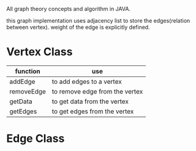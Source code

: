 All graph theory concepts and algorithm in JAVA.

this graph implementation uses adjacency list to store the edges(relation between vertex).
weight of the edge is explicitly defined.

# Vertex Class

| function | use|
|---------|-----|
|addEdge | to add edges to a vertex|
|removeEdge| to remove edge from the vertex|
| getData | to get data from the vertex|
| getEdges| to get edges from the vertex |

# Edge Class


